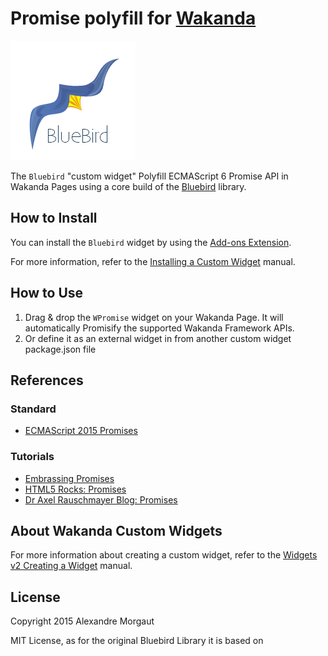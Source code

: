 # Promise polyfill for [Wakanda](http://wakanda.org)

![Bluebird Icon](./icons/bluebird.png) 

The `Bluebird` "custom widget" Polyfill ECMAScript 6 Promise API in Wakanda Pages using a core build of the [Bluebird](https://github.com/petkaantonov/bluebird) library.


## How to Install

You can install the `Bluebird` widget by using the [Add-ons Extension](http://doc.wakanda.org/WakandaStudio/help/Title/en/page4263.html "Add-ons Extension"). 

For more information, refer to the [Installing a Custom Widget](http://doc.wakanda.org/WakandaStudio/help/Title/en/page3869.html#1056003 "Installing a Custom Widget") manual.

## How to Use

1. Drag & drop the `WPromise` widget on your Wakanda Page. It will automatically Promisify the supported Wakanda Framework APIs.
2. Or define it as an external widget in from another custom widget package.json file


## References

### Standard

* [ECMAScript 2015 Promises](http://people.mozilla.org/~jorendorff/es6-draft.html#sec-promise-constructor)

### Tutorials

* [Embrassing Promises](http://javascriptplayground.com/blog/2015/02/promises/)
* [HTML5 Rocks: Promises](http://www.html5rocks.com/en/tutorials/es6/promises/)
* [Dr Axel Rauschmayer Blog: Promises](http://www.2ality.com/2014/10/es6-promises-api.html)


## About Wakanda Custom Widgets

For more information about creating a custom widget, refer to the [Widgets v2 Creating a Widget](http://doc.wakanda.org/Wakanda/help/Title/en/page3849.html "Widgets v2 Creating a Widget") manual.


## License

Copyright 2015 Alexandre Morgaut

MIT License, as for the original Bluebird Library it is based on